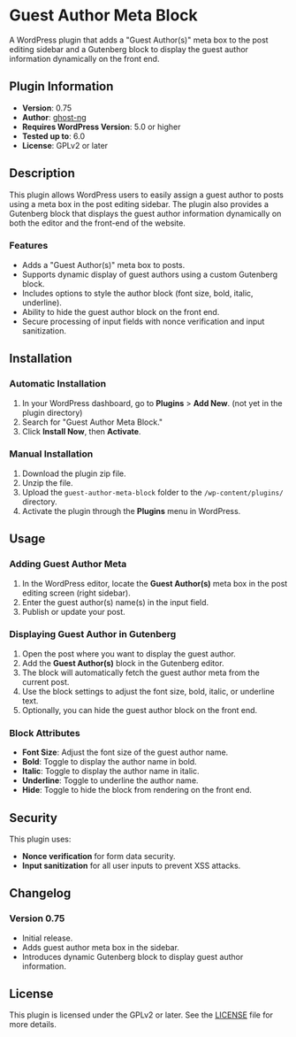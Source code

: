 # Guest Author Meta Block

A WordPress plugin that adds a "Guest Author(s)" meta box to the post editing sidebar and a Gutenberg block to display the guest author information dynamically on the front end.

## Plugin Information

- **Version**: 0.75
- **Author**: [ghost-ng](https://github.com/ghost-ng/)
- **Requires WordPress Version**: 5.0 or higher
- **Tested up to**: 6.0
- **License**: GPLv2 or later

## Description

This plugin allows WordPress users to easily assign a guest author to posts using a meta box in the post editing sidebar. The plugin also provides a Gutenberg block that displays the guest author information dynamically on both the editor and the front-end of the website.

### Features

- Adds a "Guest Author(s)" meta box to posts.
- Supports dynamic display of guest authors using a custom Gutenberg block.
- Includes options to style the author block (font size, bold, italic, underline).
- Ability to hide the guest author block on the front end.
- Secure processing of input fields with nonce verification and input sanitization.

## Installation

### Automatic Installation

1. In your WordPress dashboard, go to **Plugins** > **Add New**.  (not yet in the plugin directory)
2. Search for "Guest Author Meta Block."
3. Click **Install Now**, then **Activate**.

### Manual Installation

1. Download the plugin zip file.
2. Unzip the file.
3. Upload the `guest-author-meta-block` folder to the `/wp-content/plugins/` directory.
4. Activate the plugin through the **Plugins** menu in WordPress.

## Usage

### Adding Guest Author Meta

1. In the WordPress editor, locate the **Guest Author(s)** meta box in the post editing screen (right sidebar).
2. Enter the guest author(s) name(s) in the input field.
3. Publish or update your post.

### Displaying Guest Author in Gutenberg

1. Open the post where you want to display the guest author.
2. Add the **Guest Author(s)** block in the Gutenberg editor.
3. The block will automatically fetch the guest author meta from the current post.
4. Use the block settings to adjust the font size, bold, italic, or underline text.
5. Optionally, you can hide the guest author block on the front end.

### Block Attributes

- **Font Size**: Adjust the font size of the guest author name.
- **Bold**: Toggle to display the author name in bold.
- **Italic**: Toggle to display the author name in italic.
- **Underline**: Toggle to underline the author name.
- **Hide**: Toggle to hide the block from rendering on the front end.

## Security

This plugin uses:
- **Nonce verification** for form data security.
- **Input sanitization** for all user inputs to prevent XSS attacks.

## Changelog

### Version 0.75

- Initial release.
- Adds guest author meta box in the sidebar.
- Introduces dynamic Gutenberg block to display guest author information.

## License

This plugin is licensed under the GPLv2 or later. See the [LICENSE](https://www.gnu.org/licenses/gpl-2.0.html) file for more details.

